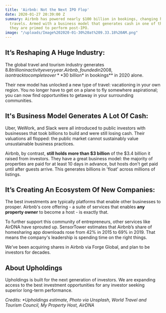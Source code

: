 ```yaml
---
title: 'Airbnb: Not the Next IPO Flop'
date: 2020-01-27 20:39:00 Z
summary: Airbnb has powered nearly $100 billion in bookings, changing how the world
  travels. Armed with a business model that generates cash in one of the biggest industries,
  they are primed to perform post-IPO.
image: "/uploads/Image%202020-01-30%20at%209.33.18%20AM.png"
---
```


## **It’s Reshaping A Huge Industry:**

The global travel and tourism industry generates $8.8 trillion in activity every year. Airbnb, founded in 2008, is on track to complete over **$30 billion\* in bookings** in 2020 alone.

Their new model has unlocked a new type of travel: vacationing in your own region. You no longer have to get on a plane to fly somewhere aspirational; you can now find opportunities to getaway in your surrounding communities.

## **It's Business Model Generates A Lot Of Cash:**

Uber, WeWork, and Slack were all introduced to public investors with businesses that took billions to build and were still losing cash. Their valuations all flopped: the public market cannot sustainably value unsustainable business practices.

Airbnb, by contrast, **still holds more than $3 billion** of the $3.4 billion it raised from investors. They have a great business model: the majority of properties are paid for at least 10 days in advance, but hosts don't get paid until after guests arrive. This generates billions in 'float' across millions of listings.

## **It’s Creating An Ecosystem Of New Companies:**

The best investments are typically platforms that enable other businesses to prosper. Airbnb's core offering  - a suite of services that enables **any property owner** to become a host - is exactly that.

To further support this community of entrepreneurs, other services like AirDNA have sprouted up. SensorTower estimates that Airbnb’s share of homesharing app downloads rose from 42% in 2015 to 69% in 2019. That means the company's leadership is spending time on the right things.

We’ve been acquiring shares in Airbnb via Forge Global, and plan to be investors for decades.

## **About Upholdings**

Upholdings is built for the next generation of investors. We are expanding access to the best investment opportunities for any investor seeking superior long-term performance.

*Credits: \*Upholdings estimate, Photo via Unsplash, World Travel and Tourism Council, My Property Host, AirDNA*